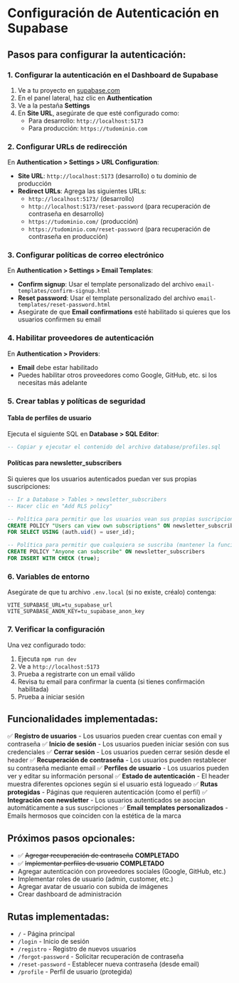 # Configuración de Autenticación en Supabase

## Pasos para configurar la autenticación:

### 1. Configurar la autenticación en el Dashboard de Supabase

1. Ve a tu proyecto en [supabase.com](https://supabase.com)
2. En el panel lateral, haz clic en **Authentication**
3. Ve a la pestaña **Settings**
4. En **Site URL**, asegúrate de que esté configurado como:
   - Para desarrollo: `http://localhost:5173`
   - Para producción: `https://tudominio.com`

### 2. Configurar URLs de redirección

En **Authentication > Settings > URL Configuration**:
- **Site URL**: `http://localhost:5173` (desarrollo) o tu dominio de producción
- **Redirect URLs**: Agrega las siguientes URLs:
  - `http://localhost:5173/` (desarrollo)
  - `http://localhost:5173/reset-password` (para recuperación de contraseña en desarrollo)
  - `https://tudominio.com/` (producción)
  - `https://tudominio.com/reset-password` (para recuperación de contraseña en producción)

### 3. Configurar políticas de correo electrónico

En **Authentication > Settings > Email Templates**:
- **Confirm signup**: Usar el template personalizado del archivo `email-templates/confirm-signup.html`
- **Reset password**: Usar el template personalizado del archivo `email-templates/reset-password.html`
- Asegúrate de que **Email confirmations** esté habilitado si quieres que los usuarios confirmen su email

### 4. Habilitar proveedores de autenticación

En **Authentication > Providers**:
- **Email** debe estar habilitado
- Puedes habilitar otros proveedores como Google, GitHub, etc. si los necesitas más adelante

### 5. Crear tablas y políticas de seguridad

#### Tabla de perfiles de usuario

Ejecuta el siguiente SQL en **Database > SQL Editor**:

```sql
-- Copiar y ejecutar el contenido del archivo database/profiles.sql
```

#### Políticas para newsletter_subscribers

Si quieres que los usuarios autenticados puedan ver sus propias suscripciones:

```sql
-- Ir a Database > Tables > newsletter_subscribers
-- Hacer clic en "Add RLS policy"

-- Política para permitir que los usuarios vean sus propias suscripciones
CREATE POLICY "Users can view own subscriptions" ON newsletter_subscribers
FOR SELECT USING (auth.uid() = user_id);

-- Política para permitir que cualquiera se suscriba (mantener la funcionalidad actual)
CREATE POLICY "Anyone can subscribe" ON newsletter_subscribers
FOR INSERT WITH CHECK (true);
```

### 6. Variables de entorno

Asegúrate de que tu archivo `.env.local` (si no existe, créalo) contenga:

```env
VITE_SUPABASE_URL=tu_supabase_url
VITE_SUPABASE_ANON_KEY=tu_supabase_anon_key
```

### 7. Verificar la configuración

Una vez configurado todo:

1. Ejecuta `npm run dev`
2. Ve a `http://localhost:5173`
3. Prueba a registrarte con un email válido
4. Revisa tu email para confirmar la cuenta (si tienes confirmación habilitada)
5. Prueba a iniciar sesión

## Funcionalidades implementadas:

✅ **Registro de usuarios** - Los usuarios pueden crear cuentas con email y contraseña
✅ **Inicio de sesión** - Los usuarios pueden iniciar sesión con sus credenciales
✅ **Cerrar sesión** - Los usuarios pueden cerrar sesión desde el header
✅ **Recuperación de contraseña** - Los usuarios pueden restablecer su contraseña mediante email
✅ **Perfiles de usuario** - Los usuarios pueden ver y editar su información personal
✅ **Estado de autenticación** - El header muestra diferentes opciones según si el usuario está logueado
✅ **Rutas protegidas** - Páginas que requieren autenticación (como el perfil)
✅ **Integración con newsletter** - Los usuarios autenticados se asocian automáticamente a sus suscripciones
✅ **Email templates personalizados** - Emails hermosos que coinciden con la estética de la marca

## Próximos pasos opcionales:

- ✅ ~~Agregar recuperación de contraseña~~ **COMPLETADO**
- ✅ ~~Implementar perfiles de usuario~~ **COMPLETADO**
- Agregar autenticación con proveedores sociales (Google, GitHub, etc.)
- Implementar roles de usuario (admin, customer, etc.)
- Agregar avatar de usuario con subida de imágenes
- Crear dashboard de administración

## Rutas implementadas:

- `/` - Página principal
- `/login` - Inicio de sesión
- `/registro` - Registro de nuevos usuarios
- `/forgot-password` - Solicitar recuperación de contraseña
- `/reset-password` - Establecer nueva contraseña (desde email)
- `/profile` - Perfil de usuario (protegida)
